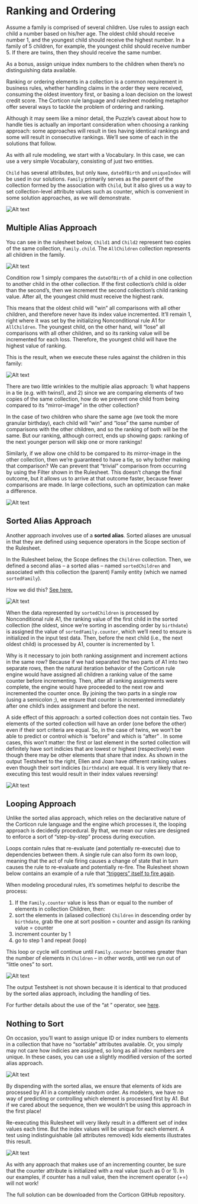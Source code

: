 # Ranking and Ordering

Assume a family is comprised of several children. Use rules to assign each child a number based on his/her age. The oldest child should receive number 1, and the youngest child should receive the highest number. In a family of 5 children, for example, the youngest child should receive number 5. If there are twins, then they should receive the same number.

As a bonus, assign unique index numbers to the children when there’s no distinguishing data available. 


Ranking or ordering elements in a collection is a common requirement in business rules, whether handling claims in the order they were received, consuming the oldest inventory first, or basing a loan decision on the lowest credit score. The Corticon rule language and rulesheet modeling metaphor offer several ways to tackle the problem of ordering and ranking.

Although it may seem like a minor detail, the Puzzle’s caveat about how to handle ties is actually an important consideration when choosing a ranking approach: some approaches will result in ties having identical rankings and some will result in consecutive rankings. We’ll see some of each in the solutions that follow.

As with all rule modeling, we start with a Vocabulary. In this case, we can use a very simple Vocabulary, consisting of just two entities. 

`Child` has several attributes, but only `Name`, `dateOfBirth` and `uniqueIndex` will be used in our solutions.
`Family` primarily serves as the parent of the collection formed by the association with `Child`, but it also gives us a way to set collection-level attribute values such as counter, which is convenient in some solution approaches, as we will demonstrate.

![Alt text](Images/ranksort1.png)

## Multiple Alias Approach

You can see in the rulesheet below, `Child1` and `Child2` represent two copies of the same collection, `Family.child`. The `AllChildren` collection represents all children in the family.

![Alt text](Images//ranksort2.png)

Condition row 1 simply compares the `dateOfBirth` of a child in one collection to another child in the other collection. If the first collection’s child is older than the second’s, then we increment the second collection’s child ranking value. After all, the youngest child must receive the highest rank.

This means that the oldest child will “win” all comparisons with all other children, and therefore never have its index value incremented. It’ll remain 1, right where it was set by the initializing Nonconditional rule A1 for `AllChildren`. The youngest child, on the other hand, will “lose” all comparisons with all other children, and so its ranking value will be incremented for each loss. Therefore, the youngest child will have the highest value of ranking. 

This is the result, when we execute these rules against the children in this family:

![Alt text](Images//ranksort3.png)

There are two little wrinkles to the multiple alias approach: 1) what happens in a tie (e.g. with twins!), and 2) since we are comparing elements of two copies of the same collection, how do we prevent one child from being compared to its “mirror-image” in the other collection?

In the case of two children who share the same age (we took the more granular birthday), each child will “win” and “lose” the same number of comparisons with the other children, and so the ranking of both will be the same. But our ranking, although correct, ends up showing gaps: ranking of the next younger person will skip one or more rankings!

Similarly, if we allow one child to be compared to its mirror-image in the other collection, then we’re guaranteed to have a tie, so why bother making that comparison? We can prevent that “trivial” comparison from occurring by using the Filter shown in the Rulesheet. This doesn’t change the final outcome, but it allows us to arrive at that outcome faster, because fewer comparisons are made. In large collections, such an optimization can make a difference.

![Alt text](Images//ranksort4.png)

## Sorted Alias Approach

Another approach involves use of a **sorted alias**. Sorted aliases are unusual in that they are defined using sequence operators in the Scope section of the Rulesheet.

In the Rulesheet below, the Scope defines the `Children` collection. Then, we defined a second alias – a sorted alias – named `sortedChildren` and associated with this collection the (parent) Family entity (which we named `sortedFamily`).

How we did this? [See here.](https://docs.progress.com/bundle/corticon-rule-modeling/page/Sorted-aliases.html )

![Alt text](Images//ranksort5.png)

When the data represented by `sortedChildren` is processed by Nonconditional rule A1, the ranking value of the first child in the sorted collection (the oldest, since we’re sorting in ascending order by `birthdate`) is assigned the value of `sortedFamily.counter`, which we’ll need to ensure is initialized in the input test data. Then, before the next child (i.e., the next oldest child) is processed by A1, counter is incremented by 1.

Why is it necessary to join both ranking assignment and increment actions in the same row? Because if we had separated the two parts of A1 into two separate rows, then the natural iteration behavior of the Corticon rule engine would have assigned all children a ranking value of the same counter before incrementing. Then, after all ranking assignments were complete, the engine would have proceeded to the next row and incremented the counter once. By joining the two parts in a single row (using a semicolon ;), we ensure that counter is incremented immediately after one child’s index assignment and before the next.

A side effect of this approach: a sorted collection does not contain ties. Two elements of the sorted collection will have an order (one before the other) even if their sort criteria are equal. So, in the case of twins, we won’t be able to predict or control which is “before” and which is “after” . In some cases, this won’t matter: the first or last element in the sorted collection will definitely have sort indicies that are lowest or highest (respectively) even though there may be other elements that share that index. As shown in the output Testsheet to the right, Ellen and Joan have different ranking values even though their sort indicies (`birthdate`) are equal. It is very likely that re-executing this test would result in their index values reversing!

![Alt text](Images//ranksort6.png)

## Looping Approach

Unlike the sorted alias approach, which relies on the declarative nature of the Corticon rule language and the engine which processes it, the looping approach is decidedly procedural. By that, we mean our rules are designed to enforce a sort of “step-by-step” process during execution.

Loops contain rules that re-evaluate (and potentially re-execute) due to dependencies between them. A single rule can also form its own loop, meaning that the act of rule firing causes a change of state that in turn causes the rule to re-evaluate and potentially re-fire. The Rulesheet shown below contains an example of a rule that [“triggers” itself to fire again](https://docs.progress.com/bundle/corticon-rule-modeling/page/Types-of-loops.html).

When modeling procedural rules, it’s sometimes helpful to describe the process:
1.	If the `Family.counter` value is less than or equal to the number of elements in collection Children, then:
2.	sort the elements in (aliased collection) `Children` in descending order by `birthdate`, grab the one at sort position = counter and assign its ranking value = counter
3.	increment counter by 1
4.	go to step 1 and repeat (loop)

This loop or cycle will continue until `Family.counter` becomes greater than the number of elements in `Children` – in other words, until we run out of “little ones” to sort.

![Alt text](Images//ranksort7.png)

The output Testsheet is not shown because it is identical to that produced by the sorted alias approach, including the handling of ties.

For further details about the use of the “at ” operator, see [here](https://docs.progress.com/bundle/corticon-rule-language/page/At.html.). 

## Nothing to Sort

On occasion, you’ll want to assign unique ID or index numbers to elements in a collection that have no “sortable” attributes available. Or, you simply may not care how indicies are assigned, so long as all index numbers are unique. In these cases, you can use a slightly modified version of the sorted alias approach.

![Alt text](Images//ranksort8.png)

By dispending with the sorted alias, we ensure that elements of kids are processed by A1 in a completely random order. As modelers, we have no way of predicting or controlling which element is processed first by A1. But if we cared about the sequence, then we wouldn’t be using this approach in the first place!

Re-executing this Rulesheet will very likely result in a different set of index values each time. But the index values will be unique for each element. A test using indistinguishable (all attributes removed) kids elements illustrates this result.

![Alt text](Images//ranksort9.png)


As with any approach that makes use of an incrementing counter, be sure that the counter attribute is initialized with a real value (such as 0 or 1). In our examples, if counter has a null value, then the increment operator (+=) will not work!

The full solution can be downloaded from the Corticon GitHub repository.
